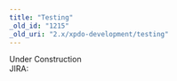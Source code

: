 ```yaml
---
title: "Testing"
_old_id: "1215"
_old_uri: "2.x/xpdo-development/testing"
---
```


<div class="note">Under Construction</div>JIRA: <http://svn.modxcms.com/jira/browse/XPDO>